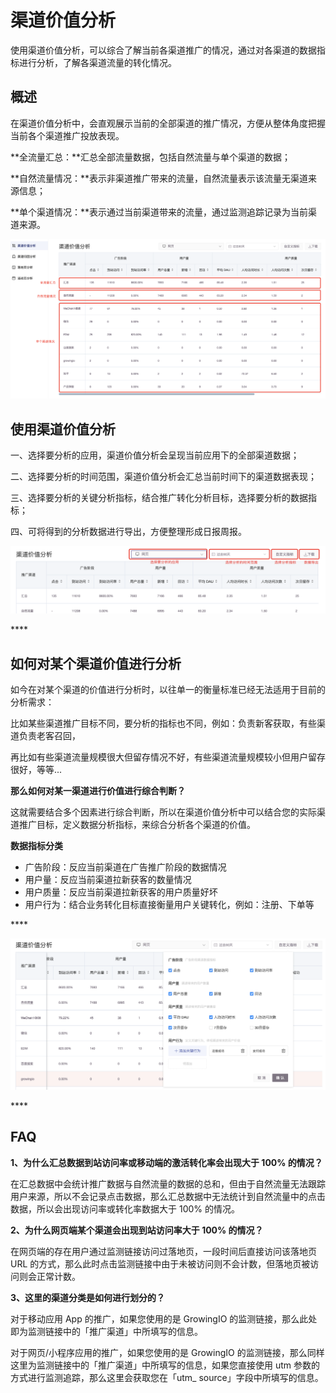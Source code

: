 # 渠道价值分析

使用渠道价值分析，可以综合了解当前各渠道推广的情况，通过对各渠道的数据指标进行分析，了解各渠道流量的转化情况。

## 概述

在渠道价值分析中，会直观展示当前的全部渠道的推广情况，方便从整体角度把握当前各个渠道推广投放表现。

**全流量汇总：**汇总全部流量数据，包括自然流量与单个渠道的数据；

**自然流量情况：**表示非渠道推广带来的流量，自然流量表示该流量无渠道来源信息；

**单个渠道情况：**表示通过当前渠道带来的流量，通过监测追踪记录为当前渠道来源。

![](../../../.gitbook/assets/image%20%2847%29.png)



## 使用渠道价值分析

一、选择要分析的应用，渠道价值分析会呈现当前应用下的全部渠道数据；

二、选择要分析的时间范围，渠道价值分析会汇总当前时间下的渠道数据表现；

三、选择要分析的关键分析指标，结合推广转化分析目标，选择要分析的数据指标；

四、可将得到的分析数据进行导出，方便整理形成日报周报。

![](../../../.gitbook/assets/image%20%2845%29.png)

\*\*\*\*

## **如何对某个渠道价值进行分析**

如今在对某个渠道的价值进行分析时，以往单一的衡量标准已经无法适用于目前的分析需求：

比如某些渠道推广目标不同，要分析的指标也不同，例如：负责新客获取，有些渠道负责老客召回，

再比如有些渠道流量规模很大但留存情况不好，有些渠道流量规模较小但用户留存很好，等等...



**那么如何对某一渠道进行价值进行综合判断？**

这就需要结合多个因素进行综合判断，所以在渠道价值分析中可以结合您的实际渠道推广目标，定义数据分析指标，来综合分析各个渠道的价值。

**数据指标分类**

* 广告阶段：反应当前渠道在广告推广阶段的数据情况
* 用户量：反应当前渠道拉新获客的数量情况
* 用户质量：反应当前渠道拉新获客的用户质量好坏
* 用户行为：结合业务转化目标直接衡量用户关键转化，例如：注册、下单等

\*\*\*\*

![](../../../.gitbook/assets/image%20%2844%29.png)

\*\*\*\*





## FAQ

**1、为什么汇总数据到站访问率或移动端的激活转化率会出现大于 100% 的情况？**

在汇总数据中会统计推广数据与自然流量的数据的总和，但由于自然流量无法跟踪用户来源，所以不会记录点击数据，那么汇总数据中无法统计到自然流量中的点击数据，所以会出现访问率或转化率数据大于 100% 的情况。

**2、为什么网页端某个渠道会出现到站访问率大于 100% 的情况？**

在网页端的存在用户通过监测链接访问过落地页，一段时间后直接访问该落地页 URL 的方式，那么此时点击监测链接中由于未被访问则不会计数，但落地页被访问则会正常计数。

**3、这里的渠道分类是如何进行划分的？**

对于移动应用 App 的推广，如果您使用的是 GrowingIO 的监测链接，那么此处即为监测链接中的「推广渠道」中所填写的信息。

对于网页/小程序应用的推广，如果您使用的是 GrowingIO 的监测链接，那么同样这里为监测链接中的「推广渠道」中所填写的信息，如果您直接使用 utm 参数的方式进行监测追踪，那么这里会获取您在「utm\_ source」字段中所填写的信息。

